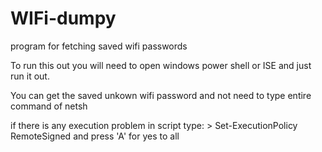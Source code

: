 # WIFi-dumpy
program for fetching saved wifi passwords



To run this out you will need to open windows power shell or ISE
and just run it out.

You can get the saved unkown wifi password and not need to type entire command of netsh

if there is any execution problem in script
type:
     > Set-ExecutionPolicy RemoteSigned
and press 'A' for yes to all
